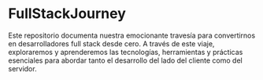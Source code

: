 # FullStackJourney
Este repositorio documenta nuestra emocionante travesía para convertirnos en desarrolladores full stack desde cero. A través de este viaje, exploraremos y aprenderemos las tecnologías, herramientas y prácticas esenciales para abordar tanto el desarrollo del lado del cliente como del servidor.
